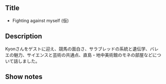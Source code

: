 ## Title
- Fighting against myself (仮)

## Description
Kyonさんをゲストに迎え、競馬の面白さ、サラブレッドの系統と遺伝学、バレエの魅力、サイエンスと芸術の共通点、直島・地中美術館のモネの部屋などについて話しました。


## Show notes
